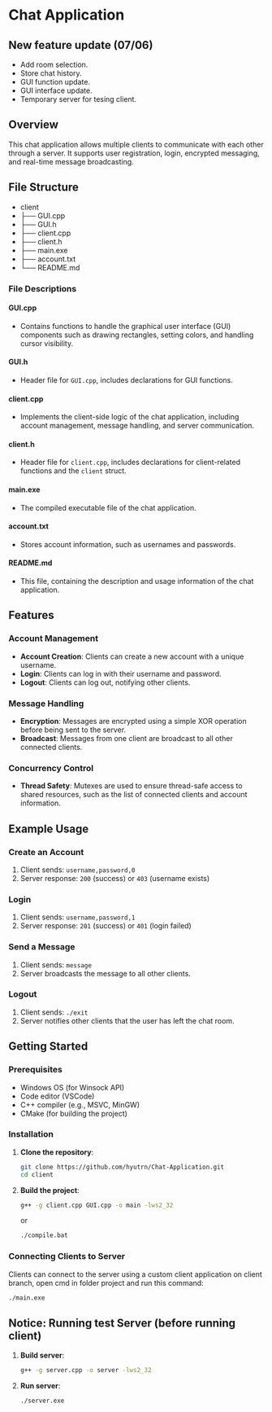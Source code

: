 # Chat Application

## New feature update (07/06)
- Add room selection.
- Store chat history.
- GUI function update.
- GUI interface update.
- Temporary server for tesing client.

## Overview

This chat application allows multiple clients to communicate with each other through a server. It supports user registration, login, encrypted messaging, and real-time message broadcasting.

## File Structure

- client
- ├── GUI.cpp
- ├── GUI.h
- ├── client.cpp
- ├── client.h
- ├── main.exe
- ├── account.txt
- └── README.md

### File Descriptions

#### GUI.cpp
- Contains functions to handle the graphical user interface (GUI) components such as drawing rectangles, setting colors, and handling cursor visibility. 

#### GUI.h
- Header file for `GUI.cpp`, includes declarations for GUI functions.

#### client.cpp
- Implements the client-side logic of the chat application, including account management, message handling, and server communication.

#### client.h
- Header file for `client.cpp`, includes declarations for client-related functions and the `client` struct.

#### main.exe
- The compiled executable file of the chat application.

#### account.txt
- Stores account information, such as usernames and passwords.

#### README.md
- This file, containing the description and usage information of the chat application.

## Features

### Account Management
- **Account Creation**: Clients can create a new account with a unique username.
- **Login**: Clients can log in with their username and password.
- **Logout**: Clients can log out, notifying other clients.

### Message Handling
- **Encryption**: Messages are encrypted using a simple XOR operation before being sent to the server.
- **Broadcast**: Messages from one client are broadcast to all other connected clients.

### Concurrency Control
- **Thread Safety**: Mutexes are used to ensure thread-safe access to shared resources, such as the list of connected clients and account information.

## Example Usage

### Create an Account
1. Client sends: `username,password,0`
2. Server response: `200` (success) or `403` (username exists)

### Login
1. Client sends: `username,password,1`
2. Server response: `201` (success) or `401` (login failed)

### Send a Message
1. Client sends: `message`
2. Server broadcasts the message to all other clients.

### Logout
1. Client sends: `./exit`
2. Server notifies other clients that the user has left the chat room.

## Getting Started

### Prerequisites

- Windows OS (for Winsock API)
- Code editor (VSCode)
- C++ compiler (e.g., MSVC, MinGW)
- CMake (for building the project)

### Installation

1. **Clone the repository**:

    ```sh
    git clone https://github.com/hyutrn/Chat-Application.git
    cd client
    ```

2. **Build the project**:

    ```sh
    g++ -g client.cpp GUI.cpp -o main -lws2_32
    ```
    or
    ```sh
    ./compile.bat
    ```

### Connecting Clients to Server

Clients can connect to the server using a custom client application on client branch, open cmd in folder project and run this command:

```sh
./main.exe
```

## Notice: Running test Server (before running client)
1. **Build server**:
    ```sh
    g++ -g server.cpp -o server -lws2_32
    ```
2. **Run server**:
    
    ```sh
    ./server.exe
    ```


